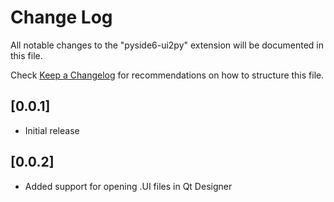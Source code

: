 # Change Log

All notable changes to the "pyside6-ui2py" extension will be documented in this file.

Check [Keep a Changelog](http://keepachangelog.com/) for recommendations on how to structure this file.

## [0.0.1]

- Initial release

## [0.0.2]

- Added support for opening .UI files in Qt Designer

